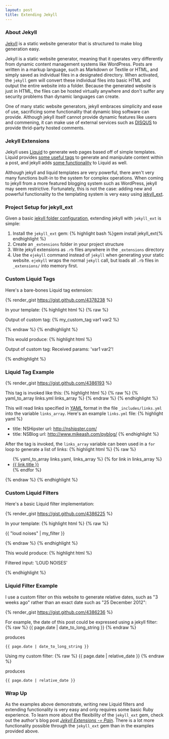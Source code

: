 ```yaml
---
layout: post
title: Extending Jekyll
---
```

### About Jekyll
[Jekyll](http://jekyllrb.com/) is a static website generator that is structured to make blog generation easy.

Jekyll is a static website generator, meaning that it operates very differently from dynamic content management systems like WordPress. Posts are written in a markup language, such as Markdown or Textile or HTML, and simply saved as individual files in a designated directory. When activated, the `jekyll` gem will convert these individual files into basic HTML and output the entire website into a folder. Because the generated website is just in HTML, the files can be hosted virtually anywhere and don't suffer any security problems than dynamic languages can create. 

One of many static website generators, jekyll embraces simplicity and ease of use, sacrificing some functionality that dynamic blog software can provide. Although jekyll itself cannot provide dynamic features like users and commening, it can make use of external services such as [DISQUS](http://disqus.com/) to provide thrid-party hosted comments.

### Jekyll Extensions
Jekyll uses [Liquid](http://www.liquidmarkup.org/) to generate web pages based off of simple templates. Liquid provides [some useful tags](https://github.com/Shopify/liquid/wiki/Liquid-for-Designers) to generate and manipulate content within a post, and jekyll adds [some functionality](https://github.com/mojombo/jekyll/wiki/Liquid-Extensions) to Liquid as well. 

Although jekyll and liquid templates are very powerful, there aren't very many functions built-in to the system for complex operations. When coming to jekyll from a more featured blogging system such as WordPress, jekyll may seem restrictive. Fortunately, this is not the case:  adding new and powerful functionality to the templating system is very easy using [jekyll_ext](https://github.com/rfelix/jekyll_ext/).

### Project Setup for jekyll_ext
Given a basic [jekyll folder configuration](https://github.com/mojombo/jekyll/wiki/Usage), extending jekyll with `jekyll_ext` is simple:

1. Install the `jekyll_ext` gem:
    {% highlight bash %}gem install jekyll_ext{% endhighlight %}
2. Create an `_extensions` folder in your project structure
3. Write jekyll extensions as `.rb` files anywhere in the `_extensions` directory
4. Use the `ejekyll` command instead of `jekyll` when generating your static website. `ejekyll` wraps the normal `jekyll` call, but loads all `.rb` files in `_extensions/` into memory first.

### Custom Liquid Tags
Here's a bare-bones Liquid tag extension:

{% render_gist https://gist.github.com/4378238 %}

In your template:
{% highlight html %}
{% raw %}
<p>Output of custom tag: {% my_custom_tag var1 var2 %}</p>
{% endraw %}
{% endhighlight %}

This would produce:
{% highlight html %}
<p>Output of custom tag: Received params: 'var1 var2'!</p>
{% endhighlight %}

### Liquid Tag Example

{% render_gist https://gist.github.com/4386193 %}

This tag is invoked like this:
{% highlight html %}
{% raw %}
{% yaml_to_array links.yml links_array %}
{% endraw %}
{% endhighlight %}

This will read links specified in [YAML](http://en.wikipedia.org/wiki/YAML) format in the file `_includes/links.yml` into the variable `links_array`. Here's an example `links.yml` file:
{% highlight yaml %}
- title: NSHipster
  url:   http://nshipster.com/
- title: NSBlog
  url:   http://www.mikeash.com/pyblog/
{% endhighlight %}

After the tag is invoked, the `links_array` variable can been used in a `for` loop to generate a list of links:
{% highlight html %}
{% raw %}
<section class="links">
    <ul>
        {% yaml_to_array links.yaml, links_array %}
        {% for link in links_array %}
            <li><a href="{{ link.url }}">{{ link.title }}</a></li>
        {% endfor %}
    </ul>
</section>
{% endraw %}
{% endhighlight %}

### Custom Liquid Filters
Here's a basic Liquid filter implementation:

{% render_gist https://gist.github.com/4386225 %}

In your template:
{% highlight html %}
{% raw %}
<p>{{ "loud noises" | my_filter }}</p>
{% endraw %}
{% endhighlight %}

This would produce:
{% highlight html %}
<p>Filtered input: 'LOUD NOISES'</p>
{% endhighlight %}

### Liquid Filter Example

I use a custom filter on this website to generate relative dates, such as "3 weeks ago" rather than an exact date such as "25 December 2012":

{% render_gist https://gist.github.com/4386236 %}

For example, the date of this post could be expressed using a jekyll filter: 
{% raw %}
    {{ page.date | date_to_long_string }}
{% endraw %}

produces

    {{ page.date | date_to_long_string }}

Using my custom filter:
{% raw %}
    {{ page.date | relative_date }}
{% endraw %}

produces

    {{ page.date | relative_date }}

### Wrap Up
As the examples above demonstrate, writing new Liquid filters and extending functionality is very easy and only requires some basic Ruby experience. To learn more about the flexibility of the `jekyll_ext` gem, check out the author's blog post _[Jekyll Extensions -= Pain](http://rfelix.com/2010/01/19/jekyll-extensions-minus-equal-pain/)_. There is a lot more functionality possible through the `jekyll_ext` gem than in the examples provided above.